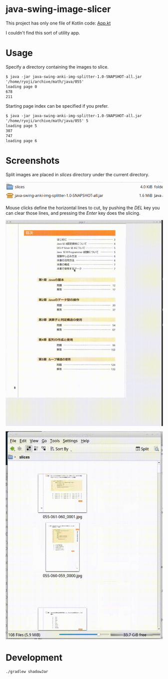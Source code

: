 # java-swing-image-slicer

This project has only one file of Kotlin code: [App.kt](https://github.com/growingspaghetti/java-swing-image-slicer/blob/main/src/main/kotlin/App.kt)

I couldn't find this sort of utility app.

# Usage
Specify a directory containing the images to slice.
```shell
$ java -jar java-swing-anki-img-splitter-1.0-SNAPSHOT-all.jar '/home/ryoji/archive/math/java/055' 
loading page 0
678
211
```
Starting page index can be specified if you prefer.
```shell
$ java -jar java-swing-anki-img-splitter-1.0-SNAPSHOT-all.jar '/home/ryoji/archive/math/java/055' 5
loading page 5
307
747
loading page 6
```

# Screenshots
Split images are placed in *slices* directory under the current directory.

![screenshot-0.png](screenshot-0.png)

Mouse clicks define the horizontal lines to cut, by pushing the *DEL* key you can clear those lines, and pressing the *Enter* key does the slicing.

![screenshot-1.gif](screenshot-1.gif)

![screenshot-2.gif](screenshot-2.gif)

# Development
```shell
./gradlew shadowJar
```
